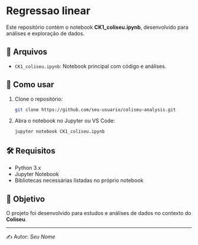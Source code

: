 # Regressao linear

Este repositório contém o notebook **CK1_coliseu.ipynb**, desenvolvido para análises e exploração de dados.

## 📂 Arquivos
- `CK1_coliseu.ipynb`: Notebook principal com código e análises.

## 🚀 Como usar
1. Clone o repositório:
   ```bash
   git clone https://github.com/seu-usuario/coliseu-analysis.git
   ```
2. Abra o notebook no Jupyter ou VS Code:
   ```bash
   jupyter notebook CK1_coliseu.ipynb
   ```

## 🛠️ Requisitos
- Python 3.x  
- Jupyter Notebook  
- Bibliotecas necessárias listadas no próprio notebook

## 📌 Objetivo
O projeto foi desenvolvido para estudos e análises de dados no contexto do **Coliseu**.

---
✍️ Autor: *Seu Nome*
